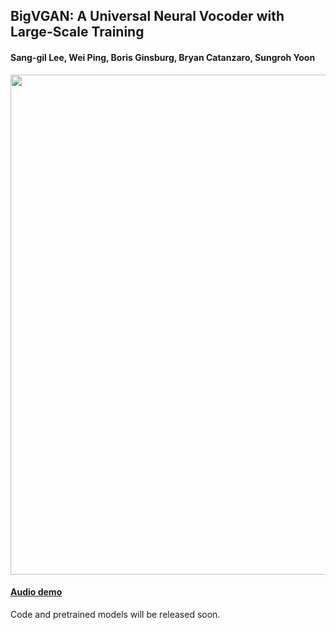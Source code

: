 ## BigVGAN: A Universal Neural Vocoder with Large-Scale Training
#### Sang-gil Lee, Wei Ping, Boris Ginsburg, Bryan Catanzaro, Sungroh Yoon

<center><img src="https://user-images.githubusercontent.com/13550158/172687468-84bf17d7-7263-4dbe-990a-f055a1c5bd4a.png" width="800"></center>


#### [Audio demo](https://bigvgan-demo.github.io/)

Code and pretrained models will be released soon.
